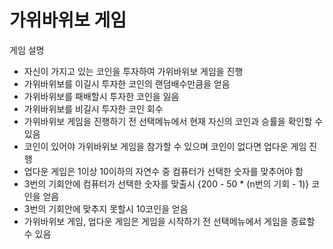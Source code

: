 # 가위바위보 게임

게임 설명
- 자신이 가지고 있는 코인을 투자하여 가위바위보 게임을 진행  
- 가위바위보를 이길시 투자한 코인의 랜덤배수만큼을 얻음
- 가위바위보를 패배할시 투자한 코인을 잃음
- 가위바위보를 비길시 투자한 코인 회수 
- 가위바위보 게임을 진행하기 전 선택메뉴에서 현재 자신의 코인과 승률을 확인할 수 있음
- 코인이 있어야 가위바위보 게임을 참가할 수 있으며 코인이 없다면 업다운 게임 진행
- 업다운 게임은 1이상 10이하의 자연수 중 컴퓨터가 선택한 숫자를 맞추어야 함
- 3번의 기회안에 컴퓨터가 선택한 숫자를 맞출시 {200 - 50 * (n번의 기회 - 1)} 코인을 얻음
- 3번의 기회안에 맞추지 못할시 10코인을 얻음
- 가위바위보 게임, 업다운 게임은 게임을 시작하기 전 선택메뉴에서 게임을 종료할 수 있음

